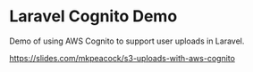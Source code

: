 # Laravel Cognito Demo

Demo of using AWS Cognito to support user uploads in Laravel.

https://slides.com/mkpeacock/s3-uploads-with-aws-cognito
